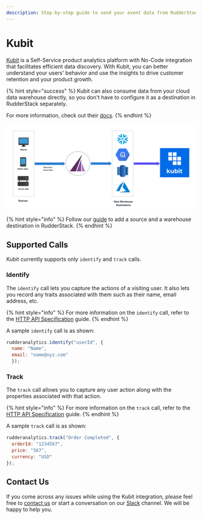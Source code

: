```yaml
---
description: Step-by-step guide to send your event data from RudderStack to Kubit.
---
```


# Kubit

[Kubit](https://www.kubit.ai/) is a Self-Service product analytics platform with No-Code integration that facilitates efficient data discovery. With Kubit, you can better understand your users' behavior and use the insights to drive customer retention and your product growth.

{% hint style="success" %}
Kubit can also consume data from your cloud data warehouse directly, so you don't have to configure it as a destination in RudderStack separately.

For more information, check out their [docs](https://www.kubit.ai/doc).
{% endhint %}

![](../../.gitbook/assets/image%20%28104%29.png)

{% hint style="info" %}
Follow our [guide](../../connections/adding-source-and-destination-rudderstack.md) to add a source and a warehouse destination in RudderStack.
{% endhint %}

## Supported Calls

Kubit currently supports only `identify` and `track` calls.

### Identify

The `identify` call lets you capture the actions of a visiting user. It also lets you record any traits associated with them such as their name, email address, etc.

{% hint style="info" %}
For more information on the `identify` call, refer to the [HTTP API Specification](../../rudderstack-api-spec/http-api-specification.md) guide.
{% endhint %}

A sample `identify` call is as shown:

```javascript
rudderanalytics.identify("userId", {
  name: "Name",
  email: "name@xyz.com"
  });
```

### Track

The `track` call allows you to capture any user action along with the properties associated with that action.

{% hint style="info" %}
For more information on the `track` call, refer to the [HTTP API Specification](../../rudderstack-api-spec/http-api-specification.md) guide.
{% endhint %}

A sample `track` call is as shown:

```javascript
rudderanalytics.track("Order Completed", {
  orderId: "1234567",
  price: "567",
  currency: "USD"
});
```

## Contact Us

If you come across any issues while using the Kubit integration, please feel free to [contact us](mailto:%20docs@rudderstack.com) or start a conversation on our [Slack](https://resources.rudderstack.com/join-rudderstack-slack) channel. We will be happy to help you.

